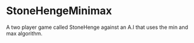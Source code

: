# StoneHengeMinimax
A two player game called StoneHenge against an A.I that uses the min and max algorithm.
